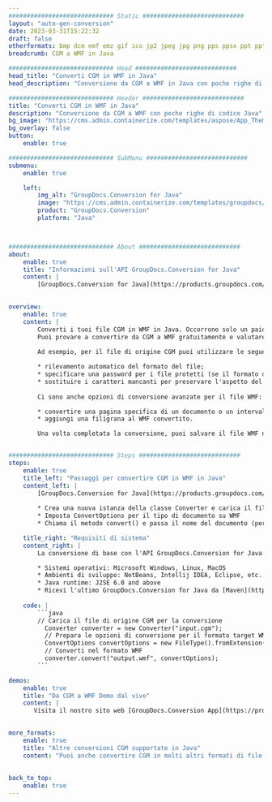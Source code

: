 ```yaml
---
############################# Static ############################
layout: "auto-gen-conversion"
date: 2023-03-31T15:22:32
draft: false
otherformats: bmp dcm emf emz gif ico jp2 jpeg jpg png pps ppsx ppt pptx psb psd svg svgz tga tif tiff webp wmf wmz
breadcrumb: CGM a WMF in Java

############################# Head ############################
head_title: "Converti CGM in WMF in Java"
head_description: "Conversione da CGM a WMF in Java con poche righe di codice. Converti oltre 160 formati di file utilizzando l'API di conversione dei documenti GroupDocs per Java"

############################# Header ############################
title: "Converti CGM in WMF in Java"
description: "Conversione da CGM a WMF con poche righe di codice Java"
bg_image: "https://cms.admin.containerize.com/templates/aspose/App_Themes/V3/images/bg/header1.png"
bg_overlay: false
button:
    enable: true

############################# SubMenu ############################
submenu:
    enable: true

    left:
        img_alt: "GroupDocs.Conversion for Java"
        image: "https://cms.admin.containerize.com/templates/groupdocs/images/product-logos/90x90-noborder/groupdocs-conversion-java.png"
        product: "GroupDocs.Conversion"
        platform: "Java"



############################# About ############################
about:
    enable: true
    title: "Informazioni sull'API GroupDocs.Conversion for Java"
    content: |
        [GroupDocs.Conversion for Java](https://products.groupdocs.com/conversion/java/) è un'API di conversione di formati di file avanzata per la conversione tra formati di immagini e documenti popolari come Microsoft Office, OpenDocument, PDF, HTML, e-mail, CAD. e molto altro ancora con poche righe di codice. L'API nativa rileva automaticamente i formati dei documenti originali e offre molte opzioni per personalizzare i documenti convertiti. Insieme alla funzione di estrazione delle informazioni da un documento, supporta anche la memorizzazione nella cache dei risultati della conversione sul disco locale per impostazione predefinita. Tuttavia, qualsiasi tipo di archiviazione della cache può essere supportato implementando le interfacce appropriate: Amazon S3, Dropbox, Google Drive, Windows Azure, Reddis o qualsiasi altro.
    

overview:
    enable: true
    content: |
        Converti i tuoi file CGM in WMF in Java. Occorrono solo un paio di righe di codice Java su qualsiasi piattaforma di tua scelta, come Windows, Linux, macOS.
        Puoi provare a convertire da CGM a WMF gratuitamente e valutare la qualità dei risultati della conversione. Insieme a semplici script di conversione file, puoi provare opzioni più sofisticate per caricare il file sorgente CGM e memorizzare l'output WMF. 
        
        Ad esempio, per il file di origine CGM puoi utilizzare le seguenti opzioni di caricamento:

        * rilevamento automatico del formato del file;
        * specificare una password per i file protetti (se il formato del file lo supporta);
        * sostituire i caratteri mancanti per preservare l'aspetto del documento.
        
        Ci sono anche opzioni di conversione avanzate per il file WMF:

        * convertire una pagina specifica di un documento o un intervallo di pagine;
        * aggiungi una filigrana al WMF convertito.

        Una volta completata la conversione, puoi salvare il file WMF nel tuo percorso file locale o in qualsiasi archivio di terze parti come FTP, Amazon S3, Google Drive, Dropbox ecc. Nota: per convertire CGM a WMF, non è necessario installare alcun software aggiuntivo, come MS Office, Open Office, Adobe Acrobat Reader ecc.


############################# Steps ############################
steps:
    enable: true
    title_left: "Passaggi per convertire CGM in WMF in Java"
    content_left: |
        [GroupDocs.Conversion for Java](https://products.groupdocs.com/conversion/java/) consente agli sviluppatori di convertire facilmente il file CGM in WMF con poche righe di codice.
        
        * Crea una nuova istanza della classe Converter e carica il file CGM con il percorso completo
        * Imposta ConvertOptions per il tipo di documento su WMF
        * Chiama il metodo convert() e passa il nome del documento (percorso completo) e il formato (WMF) come parametro

    title_right: "Requisiti di sistema"
    content_right: |
        La conversione di base con l'API GroupDocs.Conversion for Java può essere eseguita con poche righe di codice. Le nostre API sono supportate su tutte le principali piattaforme e sistemi operativi. Prima di eseguire il codice seguente, assicurati di avere i seguenti prerequisiti installati sul tuo sistema.

        * Sistemi operativi: Microsoft Windows, Linux, MacOS
        * Ambienti di sviluppo: NetBeans, Intellij IDEA, Eclipse, etc.
        * Java runtime: J2SE 6.0 and above
        * Ricevi l'ultimo GroupDocs.Conversion for Java da [Maven](https://repository.groupdocs.com/webapp/#/artifacts/browse/tree/General/repo/com/groupdocs/groupdocs-conversion)
         
    code: |
        ```java    
        // Carica il file di origine CGM per la conversione
          Converter converter = new Converter("input.cgm");
          // Prepara le opzioni di conversione per il formato target WMF
          ConvertOptions convertOptions = new FileType().fromExtension("wmf").getConvertOptions();
          // Converti nel formato WMF
          converter.convert("output.wmf", convertOptions);
        ```

demos:
    enable: true
    title: "Da CGM a WMF Demo dal vivo"
    content: |
       Visita il nostro sito web [GroupDocs.Conversion App](https://products.groupdocs.app/conversion/family) e prova subito la conversione da CGM a WMF. La demo gratuita ha i seguenti vantaggi
          

more_formats:
    enable: true
    title: "Altre conversioni CGM supportate in Java"
    content: "Puoi anche convertire CGM in molti altri formati di file. Si prega di consultare l'elenco di seguito."
       
       
back_to_top:
    enable: true
---
```

